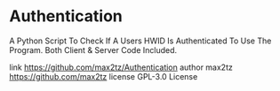 # Authentication
A Python Script To Check If A Users HWID Is Authenticated To Use The Program. Both Client & Server Code Included.

                                                                      
 link  https://github.com/max2tz/Authentication
 author  max2tz https://github.com/max2tz
 license  GPL-3.0 License
